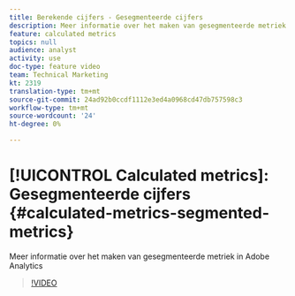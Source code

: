 ```yaml
---
title: Berekende cijfers - Gesegmenteerde cijfers
description: Meer informatie over het maken van gesegmenteerde metriek in Adobe Analytics
feature: calculated metrics
topics: null
audience: analyst
activity: use
doc-type: feature video
team: Technical Marketing
kt: 2319
translation-type: tm+mt
source-git-commit: 24ad92b0ccdf1112e3ed4a0968cd47db757598c3
workflow-type: tm+mt
source-wordcount: '24'
ht-degree: 0%

---
```



# [!UICONTROL Calculated metrics]: Gesegmenteerde cijfers {#calculated-metrics-segmented-metrics}

Meer informatie over het maken van gesegmenteerde metriek in Adobe Analytics

>[!VIDEO](https://video.tv.adobe.com/v/25409/?quality=12)
